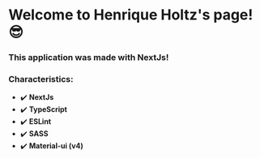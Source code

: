 # Welcome to Henrique Holtz's page! :sunglasses:

### This application was made with **NextJs**!

### Characteristics:

- :heavy_check_mark: **NextJs**
- :heavy_check_mark: **TypeScript**
- :heavy_check_mark: **ESLint**
- :heavy_check_mark: **SASS**
- :heavy_check_mark: **Material-ui (v4)**
